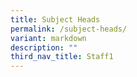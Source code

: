 ```yaml
---
title: Subject Heads
permalink: /subject-heads/
variant: markdown
description: ""
third_nav_title: Staff1
---
```

